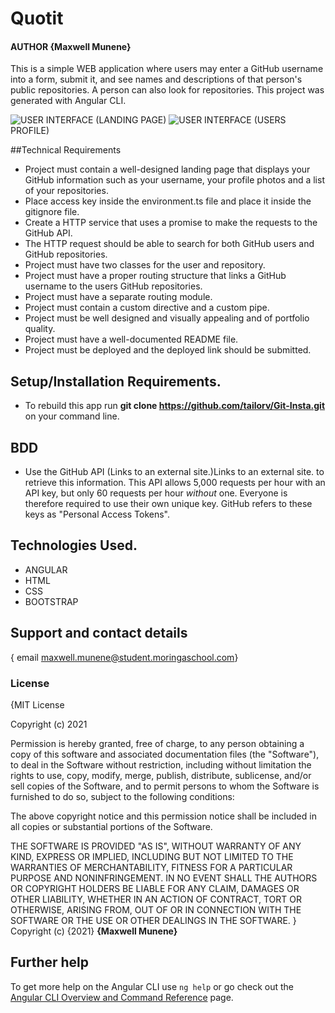 # Quotit

#### AUTHOR **{Maxwell Munene}**

This is a simple WEB application where users may enter a GitHub username into a form, submit it, and see names and descriptions of that person's public repositories. A person can also look for repositories. This project was generated with Angular CLI.


![USER INTERFACE](src/assets/Landingpage.png) (LANDING PAGE)
![USER INTERFACE](src/assets/homepage2.png) (USERS PROFILE)


##Technical Requirements
* Project must contain a well-designed landing page that displays your GitHub information such 	as your username, your profile photos and a list of your repositories.
* Place access key inside the environment.ts file and place it inside the gitignore file.
* Create a HTTP service that uses a promise to make the requests to the GitHub API.
* The HTTP request should be able to search for both GitHub users and GitHub repositories.
* Project must have two classes for the user and repository.
* Project must have a proper routing structure that links a GitHub username to the users GitHub 	repositories.
* Project must have a separate routing module.
* Project must contain a custom directive and a custom pipe.
* Project must be well designed and visually appealing and of portfolio quality.
* Project must have a well-documented README file.
* Project must be deployed and the deployed link should be submitted.


## Setup/Installation Requirements.
* To rebuild this app run **git clone https://github.com/tailorv/Git-Insta.git**  on your command line.


## BDD
* Use the GitHub API (Links to an external site.)Links to an external site. to retrieve 	this information. This API allows 5,000 requests per hour with an API key, but only 60 	requests per hour _without_ one. Everyone is therefore required to use their own unique 	key. GitHub refers to these keys as "Personal Access Tokens".

## Technologies Used.
 * ANGULAR
 * HTML
 * CSS
 * BOOTSTRAP


## Support and contact details
{ email maxwell.munene@student.moringaschool.com}
### License
{MIT License

Copyright (c) 2021

Permission is hereby granted, free of charge, to any person obtaining a copy
of this software and associated documentation files (the "Software"), to deal
in the Software without restriction, including without limitation the rights
to use, copy, modify, merge, publish, distribute, sublicense, and/or sell
copies of the Software, and to permit persons to whom the Software is
furnished to do so, subject to the following conditions:

The above copyright notice and this permission notice shall be included in all
copies or substantial portions of the Software.

THE SOFTWARE IS PROVIDED "AS IS", WITHOUT WARRANTY OF ANY KIND, EXPRESS OR
IMPLIED, INCLUDING BUT NOT LIMITED TO THE WARRANTIES OF MERCHANTABILITY,
FITNESS FOR A PARTICULAR PURPOSE AND NONINFRINGEMENT. IN NO EVENT SHALL THE
AUTHORS OR COPYRIGHT HOLDERS BE LIABLE FOR ANY CLAIM, DAMAGES OR OTHER
LIABILITY, WHETHER IN AN ACTION OF CONTRACT, TORT OR OTHERWISE, ARISING FROM,
OUT OF OR IN CONNECTION WITH THE SOFTWARE OR THE USE OR OTHER DEALINGS IN THE
SOFTWARE.
}
Copyright (c) {2021} **{Maxwell Munene}**

## Further help
To get more help on the Angular CLI use `ng help` or go check out the [Angular CLI Overview and Command Reference](https://angular.io/cli) page.
